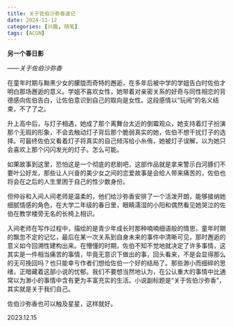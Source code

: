 ```yaml
---
title: 关于佐伯沙弥香速记
date: 2024-11-12
categories: [兴趣, 随笔]
tags: [ACGN]
---
```


**另一个春日影**

*——关于佐伯沙弥香*

在童年时期与黝黑少女的朦胧而奇特的邂逅，在多年后被中学的学姐告白时佐伯才明白那场邂逅的意义。学姐不喜欢女性，她带着对亲密关系的好奇与同性相恋的背德感向佐伯告白，让佐伯意识到自己的取向是女性。这段感情以“玩闹”的名义结束，不了了之。

升上高中后，与灯子相遇，她成了那个离舞台太近的倒霉观众，她支持着灯子扮演那个无瑕的形象，不会去触动灯子背后那个脆弱真实的她，佐伯不想干扰灯子的选择。可最终佐伯又看着灯子将真实的自己倾泻给小糸侑，她被灯子误解，以为她只会喜欢上那个闪闪发光的灯子。怎么可能。

如果故事到这里，恐怕这是一个彻底的悲剧吧，这部作品就是拿来警示白河豚们不要叶公好龙，那些让人兴奋的美少女之间的恋爱故事是会给人带来痛苦的，佐伯也将会在之后的人生里困于自己的性少数身份。

但仲谷和入间人间老师是温柔的，他们给沙弥香安排了一个活泼开朗，能够接纳她细腻情感的角色，在大学二年级的春日里，眼睛濡湿的小阳和偶然看见她哭泣的佐伯在教学楼旁无名的长椅上相识。

入间老师在写作过程中，描绘的是青少年成长时那种喃喃细语般的情思，童年时期的飘忽不定的记忆，最后在某一次关系到自身未来的事件中清晰可见，那时邂逅的意义如今回溯性建构出来。在懵懂的时期，佐伯不知不觉地就决定了许多事情，这其实是一件相当痛苦的事情，毕竟无意识下做出的事，回头看来，不是会显得那么的无可挽回吗？也只能幸亏作者们想给佐伯一个好的结局了。那些渺小而细碎的思绪，正暗藏着这部小说的忧郁。我们不要想当然地认为，在公认重大的事情中比通常以为渺小的事情中含有更为丰富充实的生活。小说副标题是“关于佐伯沙弥香”，其实就是关于我们自己。

佐伯沙弥香也可以触及星星，这样就好。

2023.12.15
